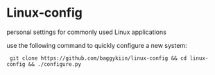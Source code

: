 # Linux-config
personal settings for commonly used Linux applications

use the following command to quickly configure a new system:

     git clone https://github.com/baggykiin/linux-config && cd linux-config && ./configure.py
